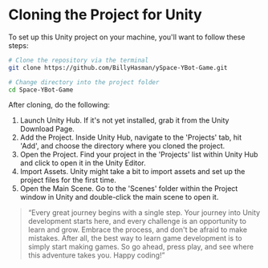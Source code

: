 # Cloning the Project for Unity

To set up this Unity project on your machine, you'll want to follow these steps:

```bash
# Clone the repository via the terminal
git clone https://github.com/BillyHasman/ySpace-YBot-Game.git

# Change directory into the project folder
cd Space-YBot-Game

```
After cloning, do the following:

1. Launch Unity Hub. If it's not yet installed, grab it from the Unity Download Page.
2. Add the Project. Inside Unity Hub, navigate to the 'Projects' tab, hit 'Add', and choose the directory where you cloned the project.
3. Open the Project. Find your project in the 'Projects' list within Unity Hub and click to open it in the Unity Editor.
4. Import Assets. Unity might take a bit to import assets and set up the project files for the first time.
5. Open the Main Scene. Go to the 'Scenes' folder within the Project window in Unity and double-click the main scene to open it.

> “Every great journey begins with a single step. Your journey into Unity development starts here, and every challenge is an opportunity to learn and grow. Embrace the process, and don't be afraid to make mistakes. After all, the best way to learn game development is to simply start making games. So go ahead, press play, and see where this adventure takes you. Happy coding!”
